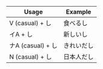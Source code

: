 |Usage|Example|
|-|-|
|V (casual) + し|食べるし|
|イA + し|新しいし|
|ナA (casual) + し|きれいだし|
|N (casual) + し|日本人だし|